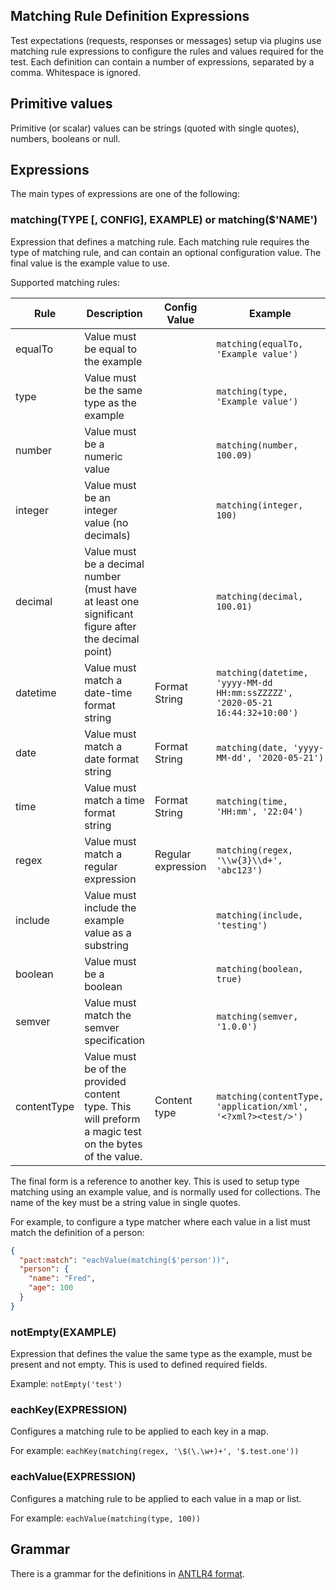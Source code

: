 Matching Rule Definition Expressions
------------------------------------

Test expectations (requests, responses or messages) setup via plugins use matching rule expressions to configure the
rules and values required for the test. Each definition can contain a number of expressions, separated by a comma.
Whitespace is ignored.

## Primitive values

Primitive (or scalar) values can be strings (quoted with single quotes), numbers, booleans or null.

## Expressions

The main types of expressions are one of the following:

### matching(TYPE [, CONFIG], EXAMPLE) or matching($'NAME')

Expression that defines a matching rule. Each matching rule requires the type of matching rule, and can contain an optional
configuration value. The final value is the example value to use.

Supported matching rules:

| Rule        | Description                                                                                           | Config Value       | Example                                                                       |
|-------------|-------------------------------------------------------------------------------------------------------|--------------------|-------------------------------------------------------------------------------|
| equalTo     | Value must be equal to the example                                                                    |                    | `matching(equalTo, 'Example value')`                                          |                
| type        | Value must be the same type as the example                                                            |                    | `matching(type, 'Example value')`                                             |    
| number      | Value must be a numeric value                                                                         |                    | `matching(number, 100.09)`                                                    |                  
| integer     | Value must be an integer value (no decimals)                                                          |                    | `matching(integer, 100)`                                                      |         
| decimal     | Value must be a decimal number (must have at least one significant figure after the decimal point)    |                    | `matching(decimal, 100.01)`                                                  |         
| datetime    | Value must match a date-time format string                                                            | Format String      | `matching(datetime, 'yyyy-MM-dd HH:mm:ssZZZZZ', '2020-05-21 16:44:32+10:00')` |
| date        | Value must match a date format string                                                                 | Format String      | `matching(date, 'yyyy-MM-dd', '2020-05-21')`                                       |
| time        | Value must match a time format string                                                                 | Format String      | `matching(time, 'HH:mm', '22:04')`                                            |
| regex       | Value must match a regular expression                                                                 | Regular expression | `matching(regex, '\\w{3}\\d+', 'abc123')`                                     |
| include     | Value must include the example value as a substring                                                   |                    | `matching(include, 'testing')`                                                |
| boolean     | Value must be a boolean                                                                               |                    | `matching(boolean, true)`                                                     |
| semver      | Value must match the semver specification                                                             |                    | `matching(semver, '1.0.0')`                                                   |
| contentType | Value must be of the provided content type. This will preform a magic test on the bytes of the value. | Content type       | `matching(contentType, 'application/xml', '<?xml?><test/>')`                  |

The final form is a reference to another key. This is used to setup type matching using an example value, and is normally
used for collections. The name of the key must be a string value in single quotes. 

For example, to configure a type matcher where each value in a list must match the definition of a person:

```json
{
  "pact:match": "eachValue(matching($'person'))",
  "person": {
    "name": "Fred",
    "age": 100
  }
}
```

### notEmpty(EXAMPLE)

Expression that defines the value the same type as the example, must be present and not empty. This is used to defined 
required fields.

Example: `notEmpty('test')`

### eachKey(EXPRESSION)

Configures a matching rule to be applied to each key in a map.

For example: `eachKey(matching(regex, '\$(\.\w+)+', '$.test.one'))`

### eachValue(EXPRESSION)

Configures a matching rule to be applied to each value in a map or list.

For example: `eachValue(matching(type, 100))`  

## Grammar

There is a grammar for the definitions in [ANTLR4 format](https://github.com/pact-foundation/pact-plugins/blob/main/docs/matching-rule-definition.g4).
